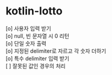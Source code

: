 # kotlin-lotto

[o] 사용자 입력 받기<br/>
[o] null, 빈 문자열 시 0 리턴<br/>
[o] 단일 숫자 출력<br/>
[o] 지정된 delimiter로 자르고 각 숫자 더하기<br/>
[o] 특수 delimiter 입력 받기<br/>
[ ] 잘못된 값인 경우의 처리